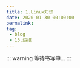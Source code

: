 ```yaml
---
title: 1.Linux知识
date: 2020-01-30 00:00:00
permalink: 
tag: 
 - blog
 - 15.运维
---
```


::: warning
等待书写中...
:::